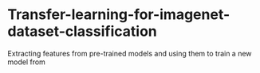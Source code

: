 # Transfer-learning-for-imagenet-dataset-classification
Extracting features from pre-trained models and using them to train a new model from 
